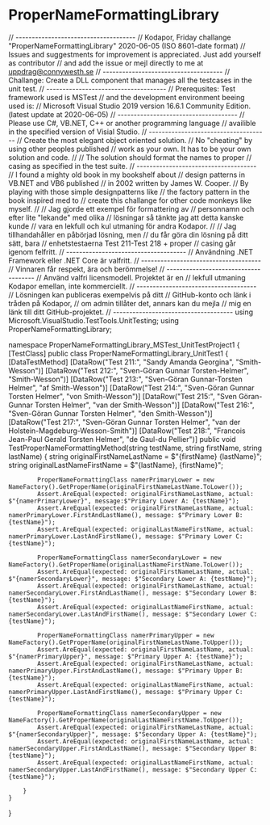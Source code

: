 # ProperNameFormattingLibrary

// -------------------------------------
// Kodapor, Friday challange "ProperNameFormattingLibrary" 2020-06-05 (ISO 8601-date format)
// Issues and suggestments for improvement is appreciated. Just add yourself as contributor 
// and add the issue or mejl directly to me at uppdrag@connywesth.se
// -------------------------------------
// Challange: Create a DLL component that manages all the testcases in the unit test.
// -------------------------------------
// Prerequsites: Test framework used is MSTest 
// and the development environment beeing used is: 
// Microsoft Visual Studio 2019 version 16.6.1 Community Edition. (latest update at 2020-06-05)
// -------------------------------------
// Please use C#, VB.NET, C++ or another programming language 
// availible in the specified version of Visial Studio.
// -------------------------------------
// Create the most elegant object oriented solution.
// No "cheating" by using other peoples published 
// work as your own. It has to be your own solution and code.
// 
// The solution should format the names to proper 
// casing as specified in the test suite.
// -------------------------------------
// I found a mighty old book in my bookshelf about 
// design patterns in VB.NET and VB6 published 
// in 2002  written by James W. Cooper.
// By playing with those simple designpatterns like 
// the factory pattern in the book inspired med to 
// create this challange for other code monkeys like myself.
//
// Jag gjorde ett exempel för formattering av 
// personnamn och efter lite "lekande" med olika 
// lösningar så tänkte jag att detta kanske kunde 
// vara en lekfull och kul utmaning för andra Kodapor.
// 
// Jag tillhandahåller en påbörjad lösning, men 
// du får göra din lösning på ditt sätt, bara 
// enhetstestaerna Test 211-Test 218 + proper 
// casing går igenom felfritt.
// -------------------------------------
// Användning .NET Framework eller .NET Core är valfritt.
// -------------------------------------
// Vinnaren får respekt, ära och berömmelse!
// -------------------------------------
// Använd valfri licensmodell. Projektet är en 
// lekfull utmaning Kodapor emellan, inte kommerciellt.
// -------------------------------------
// Lösningen kan publiceras exempelvis på ditt 
// GitHub-konto och länk i tråden på Kodapor, 
// om admin tillåter det, annars kan du mejla 
// mig en länk till ditt GitHub-projektet.
// -------------------------------------
using Microsoft.VisualStudio.TestTools.UnitTesting;
using ProperNameFormattingLibrary;

namespace ProperNameFormattingLibrary_MSTest_UnitTestProject1
{
    [TestClass]
    public class ProperNameFormattingLibrary_UnitTest1
    {
        [DataTestMethod]
        [DataRow("Test 211:", "Sandy Amanda Georgina", "Smith-Wesson")]
        [DataRow("Test 212:", "Sven-Göran Gunnar Torsten-Helmer", "Smith-Wesson")]
        [DataRow("Test 213:", "Sven-Göran Gunnar-Torsten Helmer", "af Smith-Wesson")]
        [DataRow("Test 214:", "Sven-Göran Gunnar Torsten Helmer", "von Smith-Wesson")]
        [DataRow("Test 215:", "Sven Göran-Gunnar Torsten Helmer", "van der Smith-Wesson")]
        [DataRow("Test 216:", "Sven-Göran Gunnar Torsten Helmer", "den Smith-Wesson")]
        [DataRow("Test 217:", "Sven-Göran Gunnar Torsten Helmer", "van der Holstein-Magdeburg-Wesson-Smith")]
        [DataRow("Test 218:", "Francois Jean-Paul Gerald Torsten Helmer", "de Gaul-du Pellier")]
        public void TestProperNameFormattingMethod(string testName, string firstName, string lastName)
        {
            string originalFirstNameLastName = $"{firstName} {lastName}";
            string originalLastNameFirstName = $"{lastName}, {firstName}";

            ProperNameFormattingClass namerPrimaryLower = new NameFactory().GetProperName(originalFirstNameLastName.ToLower());
            Assert.AreEqual(expected: originalFirstNameLastName, actual: $"{namerPrimaryLower}", message:$"Primary Lower A: {testName}");
            Assert.AreEqual(expected: originalFirstNameLastName, actual: namerPrimaryLower.FirstAndLastName(), message: $"Primary Lower B: {testName}");
            Assert.AreEqual(expected: originalLastNameFirstName, actual: namerPrimaryLower.LastAndFirstName(), message: $"Primary Lower C: {testName}");

            ProperNameFormattingClass namerSecondaryLower = new NameFactory().GetProperName(originalLastNameFirstName.ToLower());
            Assert.AreEqual(expected: originalFirstNameLastName, actual: $"{namerSecondaryLower}", message: $"Secondary Lower A: {testName}");
            Assert.AreEqual(expected: originalFirstNameLastName, actual: namerSecondaryLower.FirstAndLastName(), message: $"Secondary Lower B: {testName}");
            Assert.AreEqual(expected: originalLastNameFirstName, actual: namerSecondaryLower.LastAndFirstName(), message: $"Secondary Lower C: {testName}");

            ProperNameFormattingClass namerPrimaryUpper = new NameFactory().GetProperName(originalFirstNameLastName.ToUpper());
            Assert.AreEqual(expected: originalFirstNameLastName, actual: $"{namerPrimaryUpper}", message: $"Primary Upper A: {testName}");
            Assert.AreEqual(expected: originalFirstNameLastName, actual: namerPrimaryUpper.FirstAndLastName(), message: $"Primary Upper B: {testName}");
            Assert.AreEqual(expected: originalLastNameFirstName, actual: namerPrimaryUpper.LastAndFirstName(), message: $"Primary Upper C: {testName}");

            ProperNameFormattingClass namerSecondaryUpper = new NameFactory().GetProperName(originalLastNameFirstName.ToUpper());
            Assert.AreEqual(expected: originalFirstNameLastName, actual: $"{namerSecondaryUpper}", message: $"Secondary Upper A: {testName}");
            Assert.AreEqual(expected: originalFirstNameLastName, actual: namerSecondaryUpper.FirstAndLastName(), message: $"Secondary Upper B: {testName}");
            Assert.AreEqual(expected: originalLastNameFirstName, actual: namerSecondaryUpper.LastAndFirstName(), message: $"Secondary Upper C: {testName}");

        }
    }
}

